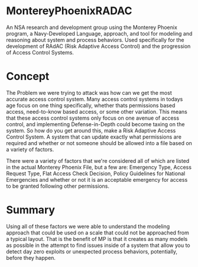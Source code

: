 # MontereyPhoenixRADAC
An NSA research and development group using the Monterey Phoenix program, a Navy-Developed Language, approach, and tool for modeling and reasoning about system and process behaviors.  Used specifically for the development of RAdAC (Risk Adaptive Access Control) and the progression of Access Control Systems.  

# Concept
The Problem we were trying to attack was how can we get the most accurate access control system.  Many access control systems in todays age focus on one thing specifically, whether thats permissions based access, need-to-know based access, or some other variation.  This means that these access control systems only focus on one avenue of access control, and implementing Defense-in-Depth could become taxing on the system.  So how do you get around this, make a Risk Adaptive Access Control System.  A system that can update exactly what permissions are required and whether or not someone should be allowed into a file based on a variety of factors.     

There were a variety of factors that we're considered all of which are listed in the actual Monterey Phoenix File, but a few are: Emergency Type, Access Request Type, Flat Access Check Decision, Policy Guidelines for National Emergencies and whether or not it is an acceptable emergency for access to be granted following other permissions.  

# Summary
Using all of these factors we were able to understand the modeling approach that could be used on a scale that could not be approached from a typical layout.  That is the benefit of MP is that it creates as many models as possible in the attempt to find issues inside of a system that allow you to detect day zero exploits or unexpected process behaviors, potentially, before they happen. 
